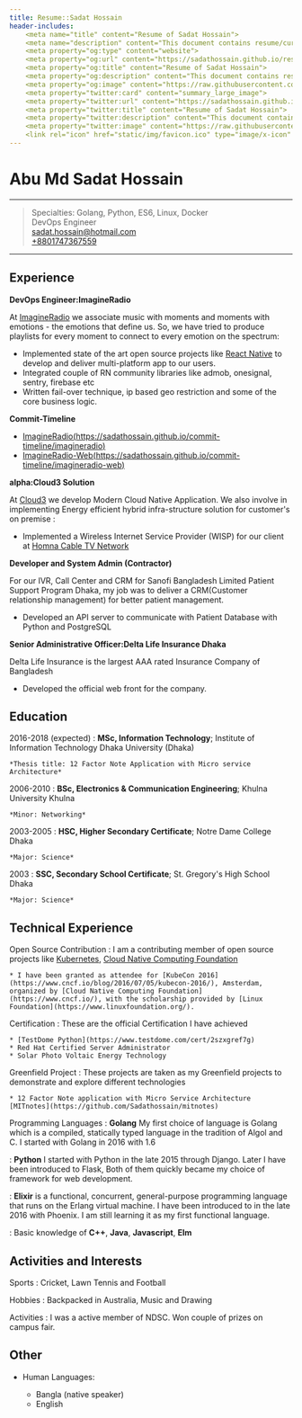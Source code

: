 ```yaml
---
title: Resume::Sadat Hossain
header-includes:
    <meta name="title" content="Resume of Sadat Hossain">
    <meta name="description" content="This document contains resume/curriculum vitae/CV of Abu Md Sadat Hossain(in2sadt)">
    <meta property="og:type" content="website">
    <meta property="og:url" content="https://sadathossain.github.io/resume">
    <meta property="og:title" content="Resume of Sadat Hossain">
    <meta property="og:description" content="This document contains resume/curriculum vitae/CV of Abu Md Sadat Hossain(in2sadt)">
    <meta property="og:image" content="https://raw.githubusercontent.com/Sadathossain/resume/master/static/img/metaLogo.jpg">
    <meta property="twitter:card" content="summary_large_image">
    <meta property="twitter:url" content="https://sadathossain.github.io/resume">
    <meta property="twitter:title" content="Resume of Sadat Hossain">
    <meta property="twitter:description" content="This document contains resume/curriculum vitae/CV of Abu Md Sadat Hossain(in2sadt)">
    <meta property="twitter:image" content="https://raw.githubusercontent.com/Sadathossain/resume/master/static/img/metaLogo.jpg">
    <link rel="icon" href="static/img/favicon.ico" type="image/x-icon" sizes="any">
---
```

Abu Md Sadat Hossain
====================

----

>  Specialties: Golang, Python, ES6, Linux, Docker\
>  DevOps Engineer\
>  [sadat.hossain@hotmail.com](mailto:sadat.hossain@hotmail.com)\
>  [+8801747367559](tel:+8801747367559)

---

Experience
----------

**DevOps Engineer:ImagineRadio**

At [ImagineRadio](http://imagineradio.io/) we associate music with moments and moments with emotions - the emotions that define us. So, we have tried to produce playlists for every moment to connect to every emotion on the spectrum:

* Implemented state of the art open source projects like [React Native](https://reactnative.dev/) to develop and deliver multi-platform app to our users.
* Integrated couple of RN community libraries like admob, onesignal, sentry, firebase etc
* Written fail-over technique, ip based geo restriction and some of the core business logic.

**Commit-Timeline**

* [ImagineRadio(https://sadathossain.github.io/commit-timeline/imagineradio)](https://sadathossain.github.io/commit-timeline/imagineradio)
* [ImagineRadio-Web(https://sadathossain.github.io/commit-timeline/imagineradio-web)](https://sadathossain.github.io/commit-timeline/imagineradio-web)

**alpha:Cloud3 Solution**

At [Cloud3](https://facebook.com/cloud3bd) we develop Modern Cloud
Native Application. We also involve in implementing Energy efficient
hybrid infra-structure solution for customer's on premise :

* Implemented a Wireless Internet Service Provider (WISP) for our client
  at [Homna Cable TV Network](https://www.facebook.com/homnacabletv/)


**Developer and System Admin (Contractor)**

For our IVR, Call Center and CRM for Sanofi Bangladesh Limited Patient
Support Program Dhaka, my job was to deliver a CRM(Customer relationship
management) for better patient management.

* Developed an API server to communicate with Patient Database with
  Python and PostgreSQL

**Senior Administrative Officer:Delta Life Insurance Dhaka**

Delta Life Insurance is the largest AAA rated Insurance Company of Bangladesh

* Developed the official web front for the company.


Education
---------

2016-2018 (expected)
:   **MSc, Information Technology**; Institute of Information Technology
    Dhaka University (Dhaka)

    *Thesis title: 12 Factor Note Application with Micro service Architecture*

2006-2010
:   **BSc, Electronics & Communication Engineering**; Khulna University
    Khulna

    *Minor: Networking*

2003-2005
:   **HSC, Higher Secondary Certificate**; Notre Dame College
    Dhaka

    *Major: Science*

2003
:   **SSC, Secondary School Certificate**; St. Gregory's High School
    Dhaka

    *Major: Science*

Technical Experience
--------------------
Open Source Contribution
:   I am a contributing member of open source projects like
    [Kubernetes](https://kubernetes.io/),
    [Cloud Native Computing Foundation](https://www.cncf.io/)

    * I have been granted as attendee for [KubeCon 2016](https://www.cncf.io/blog/2016/07/05/kubecon-2016/), Amsterdam, organized by [Cloud Native Computing Foundation](https://www.cncf.io/), with the scholarship provided by [Linux Foundation](https://www.linuxfoundation.org/).

Certification
:   These are the official Certification I have achieved

    * [TestDome Python](https://www.testdome.com/cert/2szxgref7g)
    * Red Hat Certified Server Administrator
    * Solar Photo Voltaic Energy Technology

Greenfield Project
:   These projects are taken as my Greenfield projects to demonstrate and
    explore different technologies

    * 12 Factor Note application with Micro Service Architecture [MITnotes](https://github.com/Sadathossain/mitnotes)

Programming Languages
:   **Golang**
    My first choice of language is Golang which is a compiled, statically
    typed language in the tradition of Algol and C. I started with Golang
    in 2016 with 1.6

:   **Python** I started with Python in the late 2015 through Django.
    Later I have been introduced to Flask, Both of them quickly became
    my choice of framework for web development.

:   **Elixir** is a functional, concurrent, general-purpose programming
    language that runs on the Erlang virtual machine. I have been introduced to
    in the late 2016 with Phoenix. I am still learning it as my first functional
    language.

:   Basic knowledge of **C++**, **Java**, **Javascript**, **Elm**

[ref]: https://github.com/Sadathossain/


Activities and Interests
------------------------

Sports
:   Cricket, Lawn Tennis and Football

Hobbies
:   Backpacked in Australia, Music and Drawing

Activities
:   I was a active member of NDSC. Won couple of prizes on campus fair.

Other
-----

* Human Languages:

     * Bangla (native speaker)
     * English
